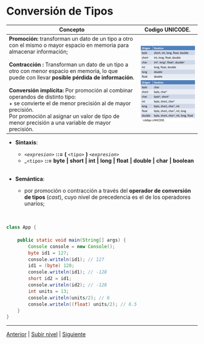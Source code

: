 # Conversión de Tipos


| Concepto | Codigo UNICODE. | 
| --- | --- | 
| **Promoción:** transforman un dato de un tipo a otro con el mismo o mayor espacio en memoria para almacenar información; <br> <br> **Contracción :** Transforman un dato de un tipo a otro con menor espacio en memoria, lo que puede con llevar **posible pérdida de información**. <br> <br> **Conversión implícita:** Por promoción al combinar operandos de distinto tipo: <br>  + se convierte el de menor precisión al de mayor precisión. <br>   Por promoción al asignar un valor de tipo de menor precisión a una variable de mayor precisión. |  ![Descripción de la imagen](/images/conversion.png)  | 

* **Sintaxis**:

	+ *`<expresion>`* **::=** **(** `<tipo>` **)** *`<expresion>`*
	+ \_`<tipo>` **::=** **byte** **|** **short** **|** **int** **|** **long** **|** **float** **|** **double** **|** **char** **|** **boolean**
<br><br>
* **Semántica**:

	+ por promoción o contracción a través del **operador de conversión de tipos** (*cast*), cuyo nivel de precedencia es el de los operadores unarios;
<br>

```java
class App {

    public static void main(String[] args) {
        Console console = new Console();
        byte id1 = 127;
        console.writeln(id1); // 127
        id1 = (byte) 128;
        console.writeln(id1); // -128
        short id2 = id1;
        console.writeln(id2); // -128
        int units = 13;
        console.writeln(units/2); // 6
        console.writeln((float) units/2); // 6.5
    }
}
```



---

[Anterior](..//u5commaOperator/README.md) | [Subir nivel](../README.md) | [Siguiente](/c4how/u2imperativeProgramming/u4expressions/README.md)
